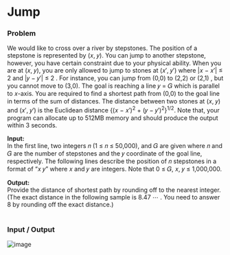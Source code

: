 # Jump

### Problem
We would like to cross over a river by stepstones. The position of a stepstone is represented by (𝑥, 𝑦). You can jump to another stepstone, however, you have certain constraint due to your physical ability. When you are at (𝑥, 𝑦), you are only allowed to jump to stones at (𝑥′, 𝑦′) where |𝑥 − 𝑥′| ≤ 2 and |𝑦 − 𝑦′| ≤ 2 . For instance, you can jump from (0,0) to (2,2) or (2,1) , but you cannot move to (3,0). The goal is reaching a line 𝑦 = 𝐺 which is parallel to 𝑥-axis. You are required to find a shortest path from (0,0) to the goal line in terms of the sum of distances. The distance between two stones at (𝑥, 𝑦) and (𝑥′, 𝑦′) is the Euclidean distance {(𝑥 − 𝑥′)<sup>2</sup> + (𝑦 − 𝑦′)<sup>2</sup>}<sup>1/2</sup>. Note that, your program can allocate up to 512MB memory and should produce the output within 3 seconds. <br>

<b>Input:</b> <br> 
In the first line, two integers 𝑛 (1 ≤ 𝑛 ≤ 50,000), and 𝐺 are given where 𝑛 and 𝐺 are the number of stepstones and the 𝑦 coordinate of the goal line, respectively. The following lines describe the position of 𝑛 stepstones in a format of “𝑥 𝑦” where 𝑥 and 𝑦 are integers. Note that 0 ≤ 𝐺, 𝑥, 𝑦 ≤ 1,000,000. <br>

<b>Output:</b> <br>
Provide the distance of shortest path by rounding off to the nearest integer. (The exact distance in the following sample is 8.47 ⋯ . You need to answer 8 by rounding off the exact distance.) <br><br>

### Input / Output
![image](https://user-images.githubusercontent.com/81274632/214044090-da2855cc-3481-4935-aa1a-4dc8bdf8dd63.png)
